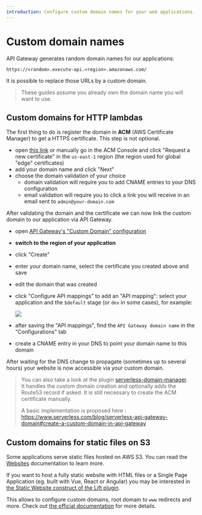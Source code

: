 ```yaml
---
introduction: Configure custom domain names for your web applications.
---
```


# Custom domain names

API Gateway generates random domain names for our applications:

```
https://<random>.execute-api.<region>.amazonaws.com/
```

It is possible to replace those URLs by a custom domain.

> These guides assume you already own the domain name you will want to use.

## Custom domains for HTTP lambdas

The first thing to do is register the domain in **ACM** (AWS Certificate Manager) to get a HTTPS certificate. This step is not optional.

- open [this link](https://console.aws.amazon.com/acm/home?region=us-east-1#/wizard/) or manually go in the ACM Console and click "Request a new certificate" in the `us-east-1` region (the region used for global "edge" certificates)
- add your domain name and click "Next"
- choose the domain validation of your choice
    - domain validation will require you to add CNAME entries to your DNS configuration
    - email validation will require you to click a link you will receive in an email sent to `admin@your-domain.com`

After validating the domain and the certificate we can now link the custom domain to our application via API Gateway.

- open [API Gateway's "Custom Domain" configuration](https://console.aws.amazon.com/apigateway/main/publish/domain-names)
- **switch to the region of your application**
- click "Create"
- enter your domain name, select the certificate you created above and save
- edit the domain that was created
- click "Configure API mappings" to add an "API mapping": select your application and the `$default` stage (or `dev` in some cases), for example:

  ![](custom-domains-path-mapping.png)
- after saving the "API mappings", find the `API Gateway domain name` in the "Configurations" tab
- create a CNAME entry in your DNS to point your domain name to this domain

After waiting for the DNS change to propagate (sometimes up to several hours) your website is now accessible via your custom domain.

> You can also take a look at the plugin [serverless-domain-manager](https://www.serverless.com/plugins/serverless-domain-manager).  
> It handles the custom domain creation and optionally adds the Route53 record if asked. It is still necessary to create the ACM certificate manually.
> 
> A basic implementation is proposed here : https://www.serverless.com/blog/serverless-api-gateway-domain#create-a-custom-domain-in-api-gateway  


## Custom domains for static files on S3

Some applications serve static files hosted on AWS S3. You can read the [Websites](/docs/websites.md) documentation to learn more.

If you want to host a fully static website with HTML files or a Single Page Application (eg. built with Vue, React or Angular)
you may be interested in <a href="https://github.com/getlift/lift/blob/master/docs/static-website.md">the Static Website construct of the Lift plugin</a>.

This allows to configure custom domains, root domain to `www` redirects and more. Check out <a href="https://github.com/getlift/lift/blob/master/docs/static-website.md">the official documentation</a> for more details.
